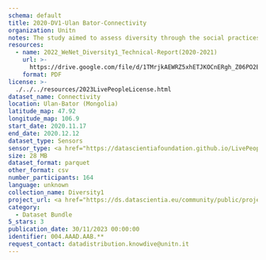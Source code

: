 ```yaml
---
schema: default
title: 2020-DV1-Ulan Bator-Connectivity
organization: Unitn
notes: The study aimed to assess diversity through the social practices and daily behaviors of university students from eight different countries. The research was carried out in two phases. Initially, a large sample of students from Denmark, Italy, Mongolia, Paraguay, the United Kingdom, China, Mexico, and India, completed a survey on their social practices, as well as their socio-demographic, cultural, and psychological elements. In the second phase, a sub-sample of the respondents engaged in a four-week data collection by using an innovative smartphone application called iLog. This app collected data from thirty-four smartphone sensors around the clock, allowing for an in-depth investigation into the diversity and daily routines of university students across countries, both synchronically and diachronically.
resources:
  - name: 2022_WeNet_Diversity1_Technical-Report(2020-2021)
    url: >-
      https://drive.google.com/file/d/1TMrjkAEWRZ5xhETJKOCnERgh_Z06PO2E/view?usp=drive_link
    format: PDF
license: >-
  ./../../resources/2023LivePeopleLicense.html
dataset_name: Connectivity
location: Ulan-Bator (Mongolia)
latitude_map: 47.92
longitude_map: 106.9
start_date: 2020.11.17
end_date: 2020.12.12
dataset_type: Sensors
sensor_type: <a href="https://datascientiafoundation.github.io/LivePeople/datasets/2020-DV1-Ulan%20Bator-Cellular%20Network/"> cellular network</a>, <a href="https://datascientiafoundation.github.io/LivePeople/datasets/2020-DV1-Ulan%20Bator-Wifi%20Networks%20Event/">wifi networks</a>, <a href="https://datascientiafoundation.github.io/LivePeople/datasets/2020-DV1-Ulan%20Bator-Wifi%20Event/">wifi</a>,  <a href="https://datascientiafoundation.github.io/LivePeople/datasets/2020-DV1-Ulan%20Bator-Bluetooth%20Normal%20Event/">bluetooth normal event</a>,  <a href="https://datascientiafoundation.github.io/LivePeople/datasets/2020-DV1-Ulan%20Bator-Bluetooth%20Low%20Energy%20Event/">bluetooth low energy event</a>
size: 28 MB
dataset_format: parquet
other_format: csv
number_participants: 164
language: unknown
collection_name: Diversity1
project_url: <a href="https://ds.datascientia.eu/community/public/projects/f6bfbca4-fbe7-488f-bcf1-a66ac1f5a93a">https://ds.datascientia.eu/community/public/projects/f6bfbca4-fbe7-488f-bcf1-a66ac1f5a93a</a>
category:
  - Dataset Bundle
5_stars: 3
publication_date: 30/11/2023 00:00:00
identifier: 004.AAAD.AAB.**
request_contact: datadistribution.knowdive@unitn.it
---
```

